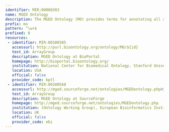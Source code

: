 ```yaml
---
identifier: MIR:00000303
name: MGED Ontology
description: The MGED Ontology (MO) provides terms for annotating all aspects of a microarray experiment from the design of the experiment and array layout, through to the preparation of the biological sample and the protocols used to hybridize the RNA and analyze the data.
prefix: mo
pattern: ^\w+$
prefixed: 0
resources:
 - identifier: MIR:00100385
   accessurl: http://purl.bioontology.org/ontology/MO/${id}
   test_id: ArrayGroup
   description: MGED Ontology at BioPortal
   homepage: http://bioportal.bioontology.org/
   institution: National Center for Biomedical Ontology, Stanford University
   location: USA
   official: false
   provider_code: bptl
 - identifier: MIR:00100568
   accessurl: http://mged.sourceforge.net/ontologies/MGEDontology.php#${id}
   test_id: ArrayGroup
   description: MGED Ontology at SourceForge
   homepage: http://mged.sourceforge.net/ontologies/MGEDontology.php
   institution: (Ontology Working Group), European Bioinformatics Institute, Hinxton, Cambridge
   location: UK
   official: false
   provider_code: ebi
---
```

